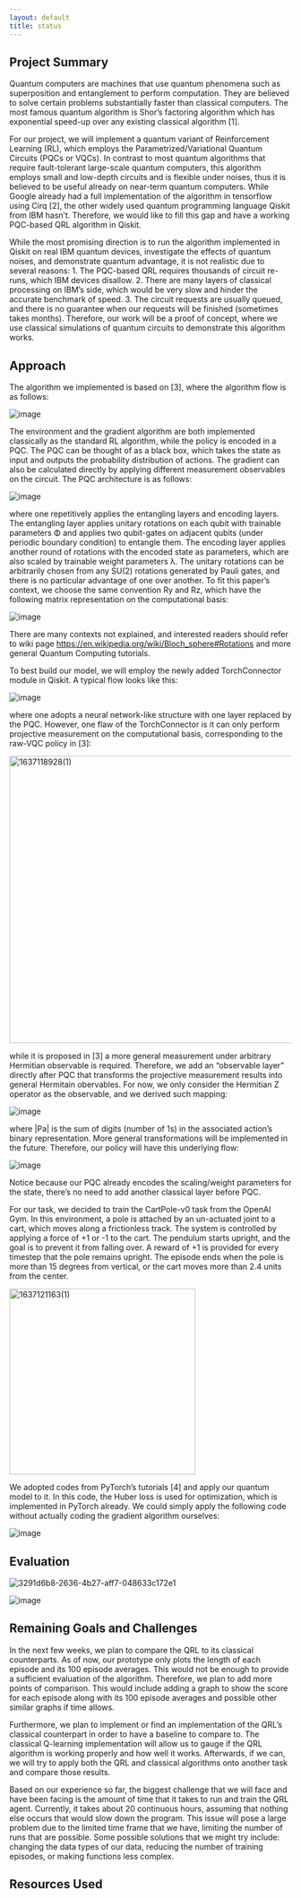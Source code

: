 ```yaml
---
layout: default
title: status
---
```


## Project Summary
Quantum computers are machines that use quantum phenomena such as superposition and entanglement to perform computation. They are believed to solve certain problems substantially faster than classical computers. The most famous quantum algorithm is Shor’s factoring algorithm which has exponential speed-up over any existing classical algorithm [1].

For our project, we will implement a quantum variant of Reinforcement Learning (RL), which employs the Parametrized/Variational Quantum Circuits (PQCs or VQCs). In contrast to most quantum algorithms that require fault-tolerant large-scale quantum computers, this algorithm employs small and low-depth circuits and is flexible under noises, thus it is believed to be useful already on near-term quantum computers. While Google already had a full implementation of the algorithm in tensorflow using Cirq [2], the other widely used quantum programming language Qiskit from IBM hasn’t. Therefore, we would like to fill this gap and have a working PQC-based QRL algorithm in Qiskit.

While the most promising direction is to run the algorithm implemented in Qiskit on real IBM quantum devices, investigate the effects of quantum noises, and demonstrate quantum advantage, it is not realistic due to several reasons: 1. The PQC-based QRL requires thousands of circuit re-runs, which IBM devices disallow. 2. There are many layers of classical processing on IBM’s side, which would be very slow and hinder the accurate benchmark of speed. 3. The circuit requests are usually queued, and there is no guarantee when our requests will be finished (sometimes takes months). Therefore, our work will be a proof of concept, where we use classical simulations of quantum circuits to demonstrate this algorithm works. 

## Approach

The algorithm we implemented is based on [3], where the algorithm flow is as follows:

![image](https://user-images.githubusercontent.com/31495624/142090910-1eea063b-cda0-44aa-a4fd-59252fa381f4.png)

The environment and the gradient algorithm are both implemented classically as the standard RL algorithm, while the policy is encoded in a PQC. The PQC can be thought of as a black box, which takes the state as input and outputs the probability distribution of actions. The gradient can also be calculated directly by applying different measurement observables on the circuit. The PQC architecture is as follows:

![image](https://user-images.githubusercontent.com/31495624/142090880-37d8fc91-dcd4-434b-b2f3-2f04293f503f.png)

where one repetitively applies the entangling layers and encoding layers. The entangling layer applies unitary rotations on each qubit with trainable parameters Φ and applies two qubit-gates on adjacent qubits (under periodic boundary condition) to entangle them. The encoding layer applies another round of rotations with the encoded state as parameters, which are also scaled by trainable weight parameters λ. The unitary rotations can be arbitrarily chosen from any SU(2) rotations generated by Pauli gates, and there is no particular advantage of one over another. To fit this paper’s context, we choose the same convention Ry and Rz, which have the following matrix representation on the computational basis:

![image](https://user-images.githubusercontent.com/31495624/142132161-7daf363b-20d4-4516-a8c0-36fb56ed2a0b.png)

There are many contexts not explained, and interested readers should refer to wiki page https://en.wikipedia.org/wiki/Bloch_sphere#Rotations and more general Quantum Computing tutorials.

To best build our model, we will employ the newly added TorchConnector module in Qiskit. A typical flow looks like this:

![image](https://user-images.githubusercontent.com/31495624/142091522-7133f584-8b47-4ddc-bbd4-098e4287f90d.png)

where one adopts a neural network-like structure with one layer replaced by the PQC. However, one flaw of the TorchConnector is it can only perform projective measurement on the computational basis, corresponding to the raw-VQC policy in [3]:

<img width="513" alt="1637118928(1)" src="https://user-images.githubusercontent.com/31495624/142129427-1fe6b77c-1388-4279-8c67-160a1cf99b6d.png">

while it is proposed in [3] a more general measurement under arbitrary Hermitian observable is required. Therefore, we add an “observable layer” directly after PQC that transforms the projective measurement results into general Hermitain obervables. For now, we only consider the Hermitian Z operator as the observable, and we derived such mapping:

![image](https://user-images.githubusercontent.com/31495624/142129465-3afa6c50-7b32-4a8d-a27d-8bc02e25d9ad.png)

where |Pa| is the sum of digits (number of 1s) in the associated action’s binary representation. More general transformations will be implemented in the future. Therefore, our policy will have this underlying flow: 

![image](https://user-images.githubusercontent.com/31495624/142132457-1a83c44c-01d5-4e14-8e0e-afc330a39602.png)

Notice because our PQC already encodes the scaling/weight parameters for the state, there’s no need to add another classical layer before PQC.

For our task, we decided to train the CartPole-v0 task from the OpenAI Gym. In this environment, a pole is attached by an un-actuated joint to a cart, which moves along a frictionless track. The system is controlled by applying a force of +1 or -1 to the cart. The pendulum starts upright, and the goal is to prevent it from falling over. A reward of +1 is provided for every timestep that the pole remains upright. The episode ends when the pole is more than 15 degrees from vertical, or the cart moves more than 2.4 units from the center.

<img width="332" alt="1637121163(1)" src="https://user-images.githubusercontent.com/31495624/142131593-93d40202-61d6-4076-95d7-447585e80444.png">

We adopted codes from PyTorch’s tutorials [4] and apply our quantum model to it. In this code, the Huber loss is used for optimization, which is implemented in PyTorch already. We could simply apply the following code without actually coding the gradient algorithm ourselves:

![image](https://user-images.githubusercontent.com/31495624/142129586-68deee56-f5dc-4bb3-8691-0657c838caa5.png)

## Evaluation

![3291d6b8-2636-4b27-aff7-048633c172e1](https://user-images.githubusercontent.com/31495624/142091337-b081bc49-ab30-4fa5-8923-3b1a465206e4.png)

![image](https://user-images.githubusercontent.com/31495624/142092049-e78b4376-d81e-4987-9341-b0c651d3112d.png)

## Remaining Goals and Challenges
In the next few weeks, we plan to compare the QRL to its classical counterparts. As of now, our prototype only plots the length of each episode and its 100 episode averages. This would not be enough to provide a sufficient evaluation of the algorithm. Therefore, we plan to add more points of comparison. This would include adding a graph to show the score for each episode along with its 100 episode averages and possible other similar graphs if time allows.

Furthermore, we plan to implement or find an implementation of the QRL’s classical counterpart in order to have a baseline to compare to. The classical Q-learning implementation will allow us to gauge if the QRL algorithm is working properly and how well it works. Afterwards, if we can, we will try to apply both the QRL and classical algorithms onto another task and compare those results.

Based on our experience so far, the biggest challenge that we will face and have been facing is the amount of time that it takes to run and train the QRL agent. Currently, it takes about 20 continuous hours, assuming that nothing else occurs that would slow down the program. This issue will pose a large problem due to the limited time frame that we have, limiting the number of runs that are possible. Some possible solutions that we might try include: changing the data types of our data, reducing the number of training episodes, or making functions less complex.      


## Resources Used
